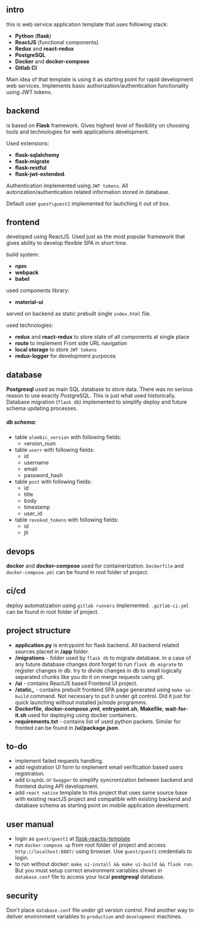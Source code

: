 ## intro

this is web service application template that uses following stack:
* **Python** (**flask**)
* **ReactJS** (functional components)
* **Redux** and **react-redux**
* **PostgreSQL**
* **Docker** and **docker-compose**
* **Gitlab CI**

Main idea of that template is using it as starting point for rapid development web services. Implements basic authorization/authentication functionality using JWT tokens.

## backend

is based on **Flask** framework. Gives highest level of flexibility on choosing tools and technologies for web applications development.

Used extensions:
* **flask-sqlalchemy**
* **flask-migrate**
* **flask-restful**
* **flask-jwt-extended**.

Authentication implemented using `JWT tokens`. All autorization/authentication related information stored in database.

Default user `guest\guest1` implemented for lauhching it out of box.

## frontend

developed using ReactJS. Used just as the most popular framework that gives ability to develop flexible SPA in short time.

build system:
* **npm**
* **webpack**
* **babel**

used components library:
* **material-ui**

served on backend as static prebuilt single `index.html` file.

used technologies:
* **redux** and **react-redux** to store state of all components at single place
* **route** to implement Front side URL navigation
* **local storage** to store `JWT tokens`
* **redux-logger** for development purpoces

## database

**Postgresql** used as main SQL database to store data. There was no serious reason to use exactly PostgreSQL. This is just what used historically. Database migration (`flask db`) implemented to simplify deploy and future schema updating processes.

##### db schema:
- table `alembic_version` with following fields:
  - version_num
- table `userr` with following fields:
  - id
  - username
  - email
  - password_hash  
- table `post` with following fields:
  - id
  - title
  - body
  - timestamp
  - user_id
- table `revoked_tokens` with following fields:
  - id
  - jti    

## devops

**docker** and **docker-compose** used for containerization. `Dockerfile` and `docker-compose.yml` can be found in root folder of project.

## ci/cd
deploy automatization using `gitlab runners` implemented. `.gitlab-ci.yml` can be found in root folder of project.

## project structure

* **application.py** is entrypoint for flask backend. All backend related sources placed in **/app** folder.
* **/migrations** - folder used by `flask db` to migrate database. In a case of any future database changes dont forget to run `flask db migrate` to register changes in db. try to divide changes in db to small logically separated chunks like you do it on merge requests using git.
* **/ui** - contains ReactJS based Frontend UI project.
* **/static_** - contains prebuilt frontend SPA page generated using `make ui-build` command. Not necessary to put it under git control. Did it just for quick launching without installed js/node programms.
* **Dockerfile**, **docker-compose.yml**, **entrypoint.sh**, **Makefile**, **wait-for-it.sh** used for deploying using docker containers.
* **requirements.txt** - contains list of used python packets. Similar for fronted can be found in **/ui/package.json**.

## to-do

* implement failed requests handling.
* add registration UI form to implement email verification based users registration.
* add `GraphQL` or `Swagger` to simplify syncronization between backend and frontend during API development.
* add `react native` template to this project that uses same source base with existing reactJS project and compatible with existing backend and database schema as starting point on mobile application development.

## user manual

* login as `guest/guest1` at [flask-reactjs-template](https://flask-reactjs-template.m2m-tele.com/)
* run `docker-compose up` from root folder of project and access `http://localhost:8887/` using browser. Use `guest/guest1` credentials to login.
* to run without docker: `make ui-install && make ui-build && flask run`. But you must setup correct environment variables shown in `database.conf` file to access your local **postgresql** database.

## security

Don't place `database.conf` file under git version control. Find another way to deliver environment variables to `production` and `development` machines.